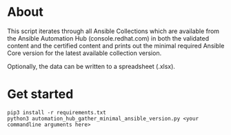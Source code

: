 # About
This script iterates through all Ansible Collections which are available from the Ansible Automation 
Hub (console.redhat.com) in both the validated content and the certified content and prints out the
minimal required Ansible Core version for the latest available collection version.

Optionally, the data can be written to a spreadsheet (.xlsx).

# Get started
```
pip3 install -r requirements.txt
python3 automation_hub_gather_minimal_ansible_version.py <your commandline arguments here>
```
